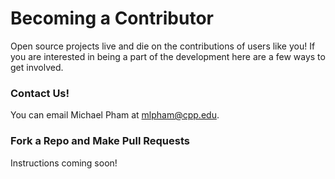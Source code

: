# Becoming a Contributor
Open source projects live and die on the contributions of users like you! If you are interested in being a part of the development here are a few ways to get involved. 

### Contact Us!  
You can email Michael Pham at mlpham@cpp.edu. 
### Fork a Repo and Make Pull Requests
Instructions coming soon! 